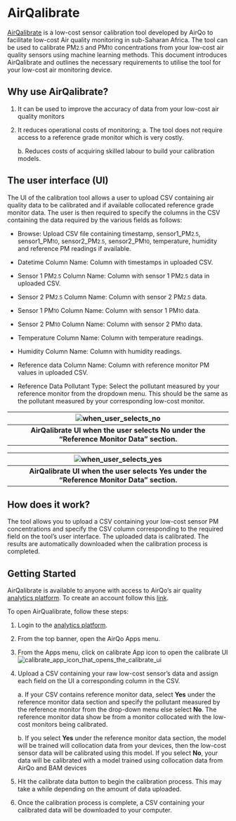 # AirQalibrate

[AirQalibrate](https://airqalibrate.airqo.net) is a low-cost sensor calibration tool developed by AirQo to facilitate low-cost Air quality monitoring in sub-Saharan Africa. The tool can be used to calibrate PM<small>2.5</small> and PM<small>10</small> concentrations from your low-cost air quality sensors using machine learning methods. This document introduces AirQalibrate and outlines the necessary requirements to utilise the tool for your low-cost air monitoring device.

## Why use AirQalibrate?

1. It can be used to improve the accuracy of data from your low-cost air quality monitors

2. It reduces operational costs of monitoring;
   a. The tool does not require access to a reference grade monitor which is very costly.

   b. Reduces costs of acquiring skilled labour to build your calibration models.

## The user interface (UI)

The UI of the calibration tool allows a user to upload CSV containing air quality data to be calibrated and if available collocated reference grade monitor data. The user is then required to specify the columns in the CSV containing the data required by the various fields as follows:

- Browse: Upload CSV file containing timestamp, sensor1_PM<small>2.5</small>, sensor1_PM<small>10</small>, sensor2_PM<small>2.5</small>, sensor2_PM<small>10</small>, temperature, humidity and reference PM readings if available.

- Datetime Column Name: Column with timestamps in uploaded CSV.

- Sensor 1 PM<small>2.5</small> Column Name: Column with sensor 1 PM<small>2.5</small> data in uploaded CSV.

- Sensor 2 PM<small>2.5</small> Column Name: Column with sensor 2 PM<small>2.5</small> data.

- Sensor 1 PM<small>10</small> Column Name: Column with sensor 1 PM<small>10</small> data.

- Sensor 2 PM<small>10</small> Column Name: Column with sensor 2 PM<small>10</small> data.

- Temperature Column Name: Column with temperature readings.

- Humidity Column Name: Column with humidity readings.

- Reference data Column Name: Column with reference monitor PM values in uploaded CSV.

- Reference Data Pollutant Type: Select the pollutant measured by your reference monitor from the dropdown menu. This should be the same as the pollutant measured by your corresponding low-cost monitor.

|               <img src='_media/airqalibrate_1.png' alt='when_user_selects_no' />                |
| :---------------------------------------------------------------------------------------------: |
| <b>AirQalibrate UI when the user selects **No** under the “Reference Monitor Data” section.</b> |

|               <img src='_media/airqalibrate_2.png' alt='when_user_selects_yes' />                |
| :----------------------------------------------------------------------------------------------: |
| <b>AirQalibrate UI when the user selects **Yes** under the “Reference Monitor Data” section.</b> |

## How does it work?

The tool allows you to upload a CSV containing your low-cost sensor PM concentrations and specify the CSV column corresponding to the required field on the tool’s user interface. The uploaded data is calibrated. The results are automatically downloaded when the calibration process is completed.

## Getting Started

AirQalibrate is available to anyone with access to AirQo’s air quality [analytics platform](https://platform.airqo.net/). To create an account follow this [link](https://airqo.africa/explore-data/get-started).

To open AirQualibrate, follow these steps:

1. Login to the [analytics platform](https://platform.airqo.net/).
2. From the top banner, open the AirQo Apps menu.
3. From the Apps menu, click on calibrate App icon to open the calibrate UI
   <img src='_media/airqalibrate_3.png' alt='calibrate_app_icon_that_opens_the_calibrate_ui' />

4. Upload a CSV containing your raw low-cost sensor’s data and assign each field on the UI a corresponding column in the CSV.

   a. If your CSV contains reference monitor data, select <b>Yes</b> under the reference monitor data section and specify the pollutant measured by the reference monitor from the drop-down menu else select <b>No</b>. The reference monitor data show be from a monitor collocated with the low-cost monitors being calibrated.

   b. If you select <b>Yes</b> under the reference monitor data section, the model will be trained will collocation data from your devices, then the low-cost sensor data will be calibrated using this model. If you select <b>No</b>, your data will be calibrated with a model trained using collocation data from AirQo and BAM devices

5. Hit the calibrate data button to begin the calibration process. This may take a while depending on the amount of data uploaded.

6. Once the calibration process is complete, a CSV containing your calibrated data will be downloaded to your computer.

